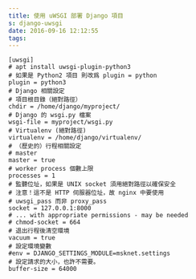 ```yaml
---
title: 使用 uWSGI 部署 Django 項目
s: django-uwsgi
date: 2016-09-16 12:12:55
tags:
---
```

    [uwsgi]
    # apt install uwsgi-plugin-python3
    # 如果是 Python2 項目 則改爲 plugin = python
    plugin = python3
    # Django 相關設定
    # 項目根目錄（絕對路徑）
    chdir = /home/django/myproject/
    # Django 的 wsgi.py 檔案
    wsgi-file = myproject/wsgi.py
    # Virtualenv (絕對路徑)
    virtualenv = /home/django/virtualenv/
    # （歷史的）行程相關設定
    # master
    master = true
    # worker process 個數上限
    processes = 1
    # 監聽位址，如果是 UNIX socket 須用絕對路徑以確保安全
    # 注意！這不是 HTTP 伺服器位址，故 nginx 中要使用
    # uwsgi_pass 而非 proxy_pass
    socket = 127.0.0.1:8000
    # ... with appropriate permissions - may be needed
    # chmod-socket = 664
    # 退出行程後清空環境
    vacuum = true
    # 設定環境變數
    #env = DJANGO_SETTINGS_MODULE=msknet.settings
    # 設定請求的大小，也許不需要。
    buffer-size = 64000
